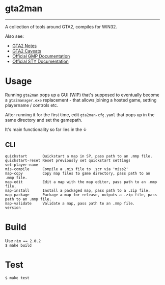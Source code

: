 # gta2man
---
A collection of tools around GTA2, compiles for WIN32.

Also see:
- [GTA2 Notes](./NOTES.md)
- [GTA2 Caveats](./CAVEATS.md)
- [Official GMP Documentation](./docs/file-format-gmp.md)
- [Official STY Documentation](./docs/file-format-sty.md)

# Usage
Running `gta2man` pops up a GUI (WIP) that's supposed to eventually become a
`gta2manager.exe` replacement - that allows joining a hosted game, setting
playername / controls etc.

After running it for the first time, edit `gta2man-cfg.yaml` that pops up in the
same directory and set the gamepath.

It's main functionality so far lies in the ↓

## CLI
```
quickstart       Quickstart a map in SP, pass path to an .mmp file.
quickstart-reset Reset previously set quickstart settings
set-player-name
mis-compile      Compile a .mis file to .scr via 'miss2'
map-copy         Copy map files to game directory, pass path to an .mmp file.
map-edit         Edit a map with the map editor, pass path to an .mmp file.
map-install      Install a packaged map, pass path to a .zip file.
map-package      Package a map for release, outputs a .zip file, pass path to an .mmp file.
map-validate     Validate a map, pass path to an .mmp file.
version
```

# Build
Use `nim == 2.0.2`  
`$ make build`

# Test
`$ make test`
